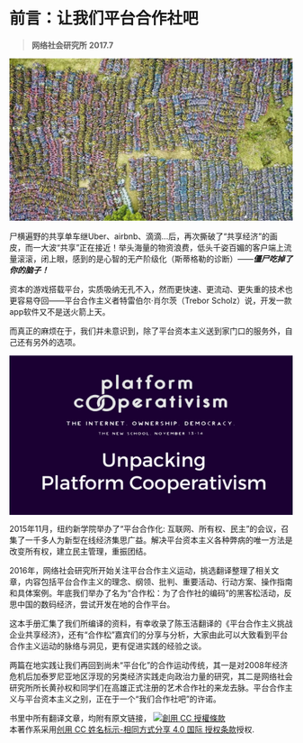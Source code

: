 # 前言：让我们平台合作社吧

>**网络社会研究所**
>**2017.7**


![](/assets/1.1.jpg)

尸横遍野的共享单车继Uber、airbnb、滴滴...后，再次撕破了“共享经济”的画皮，而一大波“共享”正在接近！举头海量的物资浪费，低头千姿百媚的客户端上流量滚滚，闭上眼，感到的是心智的无产阶级化（斯蒂格勒的诊断）——_**僵尸吃掉了你的脑子！**_

资本的游戏搭载平台，实质吸纳无孔不入，然而更快速、更流动、更失重的技术也更容易夺回——平台合作主义者特雷伯尔·肖尔茨（Trebor Scholz）说，开发一款app软件又不是送火箭上天。

而真正的麻烦在于，我们并未意识到，除了平台资本主义送到家门口的服务外，自己还有另外的选项。

<img src="/assets/1.2.jpg" align="middle" />

2015年11月，纽约新学院举办了“平台合作化: 互联网、所有权、民主”的会议，召集了一千多人为新型在线经济集思广益。解决平台资本主义各种弊病的唯一方法是改变所有权，建立民主管理，重振团结。

2016年，网络社会研究所开始关注平台合作主义运动，挑选翻译整理了相关文章，内容包括平台合作主义的理念、纲领、批判、重要活动、行动方案、操作指南和具体案例。年底我们举办了名为“合作松：为了合作社的编码”的黑客松活动，反思中国的数码经济，尝试开发在地的合作平台。

这本手册汇集了我们所编译的资料，有幸收录了陈玉洁翻译的《平台合作主义挑战企业共享经济》，还有“合作松”嘉宾们的分享与分析，大家由此可以大致看到平台合作主义运动的脉络与洞见，更有促进实践的经验之谈。

两篇在地实践让我们再回到尚未“平台化”的合作运动传统，其一是对2008年经济危机后加泰罗尼亚地区浮现的另类经济实践走向政治力量的研究，其二是网络社会研究所所长黄孙权和同学们在高雄正式注册的艺术合作社的来龙去脉。平台合作主义与平台资本主义之别，正在于一个“我们合作社吧”的许诺。

书里中所有翻译文章，均附有原文链接，
<a rel="license" href="http://creativecommons.org/licenses/by-sa/4.0/"><img alt="創用 CC 授權條款" style="border-width:0" src="https://i.creativecommons.org/l/by-sa/4.0/88x31.png" /></a><br />本著作系采用<a rel="license" href="http://creativecommons.org/licenses/by-sa/4.0/">创用 CC 姓名标示-相同方式分享 4.0 国际 授权条款</a>授权.



